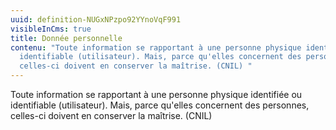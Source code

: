 ```yaml
---
uuid: definition-NUGxNPzpo92YYnoVqF991
visibleInCms: true
title: Donnée personnelle
contenu: "Toute information se rapportant à une personne physique identifiée ou
  identifiable (utilisateur). Mais, parce qu'elles concernent des personnes,
  celles-ci doivent en conserver la maîtrise. (CNIL) "
---
```

<!--StartFragment-->

Toute information se rapportant à une personne physique identifiée ou identifiable (utilisateur). Mais, parce qu'elles concernent des personnes, celles-ci doivent en conserver la maîtrise. (CNIL)

<!--EndFragment-->